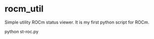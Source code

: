 # rocm_util
Simple utility ROCm status viewer.
It is my first python script for ROCm.

python st-roc.py

